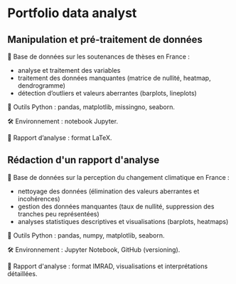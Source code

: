 # Portfolio data analyst

## Manipulation et pré-traitement de données

🔗 Base de données sur les soutenances de thèses en France :  
- analyse et traitement des variables  
- traitement des données manquantes (matrice de nullité, heatmap, dendrogramme)  
- détection d’outliers et valeurs aberrantes (barplots, lineplots)  

🐍 Outils Python : pandas, matplotlib, missingno, seaborn.  

🛠 Environnement : notebook Jupyter.

📑 Rapport d’analyse : format LaTeX.


## Rédaction d'un rapport d'analyse

🔗 Base de données sur la perception du changement climatique en France :
- nettoyage des données (élimination des valeurs aberrantes et incohérences)
- gestion des données manquantes (taux de nullité, suppression des tranches peu représentées)
- analyses statistiques descriptives et visualisations (barplots, heatmaps)

🐍 Outils Python : pandas, numpy, matplotlib, seaborn.

🛠 Environnement : Jupyter Notebook, GitHub (versioning).

📑 Rapport d'analyse : format IMRAD, visualisations et interprétations détaillées.
